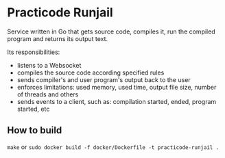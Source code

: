 # Practicode Runjail
Service written in Go that gets source code, compiles it, run the compiled program and returns its output text.

Its responsibilities:
- listens to a Websocket
- compiles the source code according specified rules
- sends compiler's and user program's output back to the user
- enforces limitations: used memory, used time, output file size, number of threads and others
- sends events to a client, such as: compilation started, ended, program started, etc

## How to build
`make` or `sudo docker build -f docker/Dockerfile -t practicode-runjail .`

